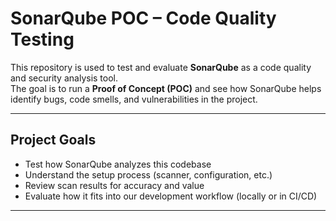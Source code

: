 # SonarQube POC – Code Quality Testing

This repository is used to test and evaluate **SonarQube** as a code quality and security analysis tool.  
The goal is to run a **Proof of Concept (POC)** and see how SonarQube helps identify bugs, code smells, and vulnerabilities in the project.

---

## Project Goals

- Test how SonarQube analyzes this codebase
- Understand the setup process (scanner, configuration, etc.)
- Review scan results for accuracy and value
- Evaluate how it fits into our development workflow (locally or in CI/CD)

---
